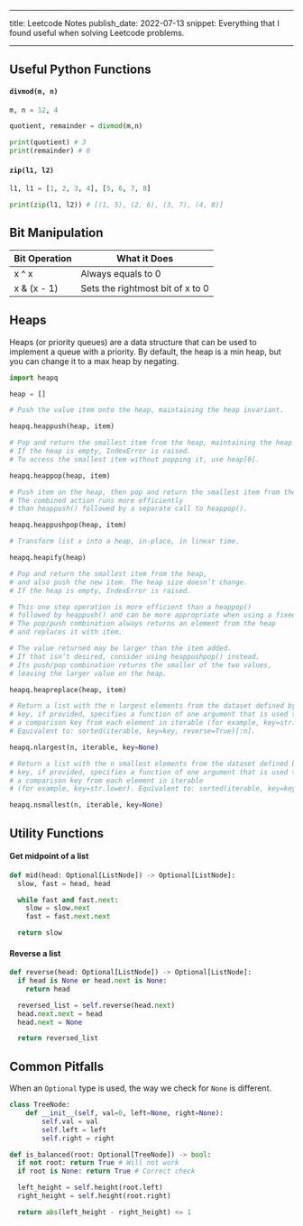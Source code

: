 <!-- deno-fmt-ignore-file -->

---

title: Leetcode Notes
publish_date: 2022-07-13
snippet: Everything that I found useful when solving Leetcode problems.

---

## Useful Python Functions

#### `divmod(m, n)`

```python
m, n = 12, 4

quotient, remainder = divmod(m,n)

print(quotient) # 3
print(remainder) # 0
```

#### `zip(l1, l2)`

```python
l1, l1 = [1, 2, 3, 4], [5, 6, 7, 8]

print(zip(l1, l2)) # [(1, 5), (2, 6), (3, 7), (4, 8)]
```

## Bit Manipulation

| Bit Operation | What it Does                     |
| ------------- | -------------------------------- |
| x ^ x         | Always equals to 0               |
| x & (x - 1)   | Sets the rightmost bit of x to 0 |

## Heaps

Heaps (or priority queues) are a data structure that can be used to implement a queue with a priority. By default, the heap is a min heap, but you can change it to a max heap by negating.

```python
import heapq

heap = []

# Push the value item onto the heap, maintaining the heap invariant.

heapq.heappush(heap, item)

# Pop and return the smallest item from the heap, maintaining the heap invariant.
# If the heap is empty, IndexError is raised.
# To access the smallest item without popping it, use heap[0].

heapq.heappop(heap, item)

# Push item on the heap, then pop and return the smallest item from the heap.
# The combined action runs more efficiently
# than heappush() followed by a separate call to heappop().

heapq.heappushpop(heap, item)

# Transform list x into a heap, in-place, in linear time.

heapq.heapify(heap)

# Pop and return the smallest item from the heap,
# and also push the new item. The heap size doesn’t change.
# If the heap is empty, IndexError is raised.

# This one step operation is more efficient than a heappop()
# followed by heappush() and can be more appropriate when using a fixed-size heap.
# The pop/push combination always returns an element from the heap
# and replaces it with item.

# The value returned may be larger than the item added.
# If that isn’t desired, consider using heappushpop() instead.
# Its push/pop combination returns the smaller of the two values,
# leaving the larger value on the heap.

heapq.heapreplace(heap, item)

# Return a list with the n largest elements from the dataset defined by iterable.
# key, if provided, specifies a function of one argument that is used to extract
# a comparison key from each element in iterable (for example, key=str.lower).
# Equivalent to: sorted(iterable, key=key, reverse=True)[:n].

heapq.nlargest(n, iterable, key=None)

# Return a list with the n smallest elements from the dataset defined by iterable.
# key, if provided, specifies a function of one argument that is used to extract
# a comparison key from each element in iterable
# (for example, key=str.lower). Equivalent to: sorted(iterable, key=key)[:n].

heapq.nsmallest(n, iterable, key=None)
```

## Utility Functions

#### Get midpoint of a list

```python
def mid(head: Optional[ListNode]) -> Optional[ListNode]:
  slow, fast = head, head

  while fast and fast.next:
    slow = slow.next
    fast = fast.next.next

  return slow
```

#### Reverse a list

```python
def reverse(head: Optional[ListNode]) -> Optional[ListNode]:
  if head is None or head.next is None:
    return head

  reversed_list = self.reverse(head.next)
  head.next.next = head
  head.next = None

  return reversed_list
```

## Common Pitfalls

When an `Optional` type is used, the way we check for `None` is different.

```python
class TreeNode:
    def __init__(self, val=0, left=None, right=None):
        self.val = val
        self.left = left
        self.right = right

def is_balanced(root: Optional[TreeNode]) -> bool:
  if not root: return True # Will not work
  if root is None: return True # Correct check

  left_height = self.height(root.left)
  right_height = self.height(root.right)

  return abs(left_height - right_height) <= 1
```
